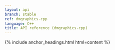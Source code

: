 ```yaml
---
layout: api
branch: stable
ref: dmgraphics-cpp
language: C++
title: API reference (dmgraphics-cpp)
---
```

{% include anchor_headings.html html=content %}